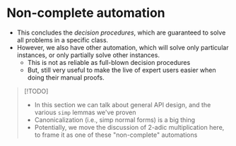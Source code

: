 # Non-complete automation
* This concludes the *decision procedures*, which are guaranteed to solve all problems in a specific class.
* However, we also have other automation, which will solve only particular instances, or only partially solve other instances.
	* This is not as reliable as full-blown decision procedures
	* But, still very useful to make the live of expert users easier when doing their manual proofs.

 >[!TODO]
 >- In this section we can talk about general API design, and the various `simp` lemmas we've proven
 >- Canonicalization (i.e., simp normal forms) is a big thing
 >- Potentially, we move the discussion of 2-adic multiplication here, to frame it as one of these "non-complete" automations
